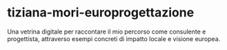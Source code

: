 # tiziana-mori-europrogettazione
Una vetrina digitale per raccontare il mio percorso come consulente e progettista, attraverso esempi concreti di impatto locale e visione europea.
